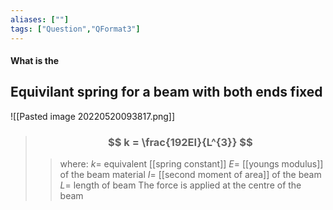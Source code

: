 ```yaml
---
aliases: [""]
tags: ["Question","QFormat3"]
---
```


#### What is the
## Equivilant spring for a beam with both ends fixed
![[Pasted image 20220520093817.png]]

> ### $$ k = \frac{192EI}{L^{3}} $$ 
>> where:
>> $k=$ equivalent [[spring constant]]
>> $E=$ [[youngs modulus]] of the beam material
>> $I=$ [[second moment of area]] of the beam
>> $L=$ length of beam
>> The force is applied at the centre of the beam
